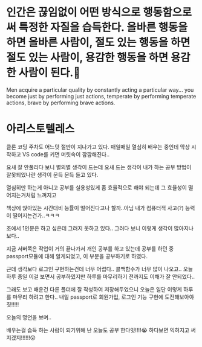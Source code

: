 # 인간은 끊임없이 어떤 방식으로 행동함으로써 특정한 자질을 습득한다. 올바른 행동을 하면 올바른 사람이, 절도 있는 행동을 하면 절도 있는 사람이, 용감한 행동을 하면 용감한 사람이 된다.💪

Men acquire a particular quality by constantly acting a particular way... you become just by performing just actions, temperate by performing temperate actions, brave by performing brave actions.

# 아리스토텔레스

클론 코딩 주차도 어느덧 절반이 지나가고 있다. 매일매일 열심히 배우는 중인데 막상 시작하고 VS code를 키면 머릿속이 깜깜해진다..

요새 잘 안풀리다 보니 별의별 생각이 드는데 요새 드는 생각이 내가 하는 공부 방법이 잘못되었나란 생각이 문득 문득 들고 있다.

열심히만 하는게 아니고 공부를 실용성있게 좀 효율적으로 해야 되는데 그 효율성이 떨어지는거처럼 느껴지고 

책상에 앉아있는 시간대비 능률이 떨어진다고나 할까..아님 내가 컴퓨터적 사고(?) 능력이 떨어지는건가..ㅋㅋㅋ

조에서 1인분은 하고 싶은데 그러지 못하고 있다.. 그러다 보니 이렇게 생각이 많아지나보다..

지금 서버쪽은 작업이 거의 끝나가서 개인 공부를 하고 있는데 공부를 하던 중 passport모듈에 대해 알게되었고, 이 부분을 공부하기로 하였다.

근데 생각보다 로그인 구현하는건데 너무 어렵다.. 콜백함수가 너무 많이 나오고.. 오늘 하루 종일 이걸 보면서 공부하였지만 하루를 마무리하기 전까지도 이해가 잘 안되었다..

그래도 보고 배운건 다른 폴더에 잘 작성하여 저장해두었으니 오늘은 일단 이렇게 하루를 마무리 하려고 한다.. 내일 passport로 회원가입, 로그인 기능 구현에 도전해보아야짓!!!!!

오늘의 명언을 보며..

배우는걸 습득 하는 사람이 되기위해 난 오늘도 공부 한다잇!!!!😭 하다보면 익혀지고 써지겠지!!!!!!😲 
